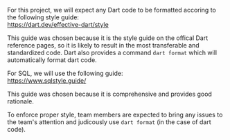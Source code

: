 For this project, we will expect any Dart code to be formatted accoring to the following style guide: \
https://dart.dev/effective-dart/style

This guide was chosen because it is the style guide on the offical Dart reference pages, so it is likely to result in the most transferable and standardized code. Dart also provides a command
```dart format``` which will automatically format dart code. 

For SQL, we will use the following guide: \
https://www.sqlstyle.guide/

This guide was chosen because it is comprehensive and provides good rationale.

To enforce proper style, team members are expected to bring any issues to the team's attention and judicously use ```dart format``` (in the case of dart code).
